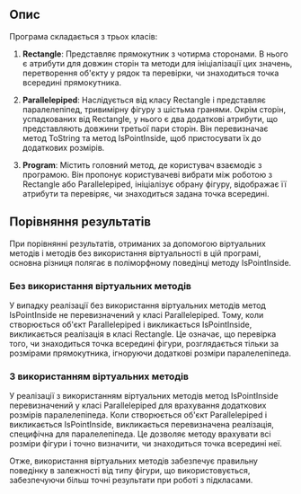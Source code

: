 ## Опис

Програма складається з трьох класів:

1. **Rectangle**: Представляє прямокутник з чотирма сторонами. В нього є атрибути для довжин сторін та методи для ініціалізації цих значень, перетворення об'єкту у рядок та перевірки, чи знаходиться точка всередині прямокутника.

2. **Parallelepiped**: Наслідується від класу Rectangle і представляє паралелепіпед, тривимірну фігуру з шістьма гранями. Окрім сторін, успадкованих від Rectangle, у нього є два додаткові атрибути, що представляють довжини третьої пари сторін. Він перевизначає метод ToString та метод IsPointInside, щоб пристосувати їх до додаткових розмірів.

3. **Program**: Містить головний метод, де користувач взаємодіє з програмою. Він пропонує користувачеві вибрати між роботою з Rectangle або Parallelepiped, ініціалізує обрану фігуру, відображає її атрибути та перевіряє, чи знаходиться задана точка всередині.

## Порівняння результатів

При порівнянні результатів, отриманих за допомогою віртуальних методів і методів без використання віртуальності в цій програмі, основна різниця полягає в поліморфному поведінці методу IsPointInside.

### Без використання віртуальних методів

У випадку реалізації без використання віртуальних методів метод IsPointInside не перевизначений у класі Parallelepiped. Тому, коли створюється об'єкт Parallelepiped і викликається IsPointInside, викликається реалізація в класі Rectangle. Це означає, що перевірка того, чи знаходиться точка всередині фігури, розглядається тільки за розмірами прямокутника, ігноруючи додаткові розміри паралелепіпеда.



### З використанням віртуальних методів

У реалізації з використанням віртуальних методів метод IsPointInside перевизначений у класі Parallelepiped для врахування додаткових розмірів паралелепіпеда. Коли створюється об'єкт Parallelepiped і викликається IsPointInside, викликається перевизначена реалізація, специфічна для паралелепіпеда. Це дозволяє методу врахувати всі розміри фігури і точно визначити, чи знаходиться точка всередині неї.



Отже, використання віртуальних методів забезпечує правильну поведінку в залежності від типу фігури, що використовується, забезпечуючи більш точні результати при роботі з підкласами.
